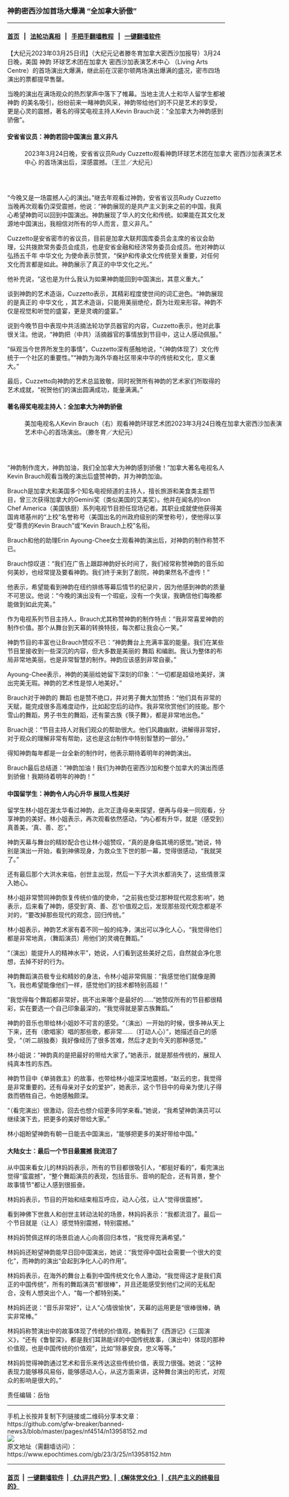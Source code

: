 ### 神韵密西沙加首场大爆满 “全加拿大骄傲”
------------------------

#### [首页](https://github.com/gfw-breaker/banned-news3/blob/master/README.md) &nbsp;&nbsp;|&nbsp;&nbsp; [法轮功真相](https://github.com/begood0513/basic/blob/master/README.md)  &nbsp;&nbsp;|&nbsp;&nbsp; [手把手翻墙教程](https://github.com/gfw-breaker/guides/wiki)  &nbsp;&nbsp;|&nbsp;&nbsp; [一键翻墙软件](https://github.com/gfw-breaker/nogfw/blob/master/README.md)  



<div><p>
 【大纪元2023年03月25日讯】（大纪元记者滕冬育加拿大密西沙加报导）3月24日晚，美国
 <ok href="https://www.epochtimes.com/gb/tag/%E7%A5%9E%E9%9F%B5.html">
  神韵
 </ok>
 环球艺术团在加拿大
 <ok href="https://www.epochtimes.com/gb/tag/%E5%AF%86%E8%A5%BF%E6%B2%99%E5%8A%A0%E8%A1%A8%E6%BC%94%E8%89%BA%E6%9C%AF%E4%B8%AD%E5%BF%83.html">
  密西沙加表演艺术中心
 </ok>
 （Living Arts Centre）的首场演出大爆满，继此前在汉密尔顿两场演出爆满的盛况，密市四场演出的票都提早售罄。
</p>
<p>
 当晚的演出在满场观众的热烈掌声中落下了帷幕。当地主流人士和华人留学生都被
 <ok href="https://www.epochtimes.com/gb/tag/%E7%A5%9E%E9%9F%B5.html">
  神韵
 </ok>
 的美名吸引，纷纷前来一睹神韵风采，神韵带给他们的不只是艺术的享受，更是心灵的震撼，著名的得奖电视主持人Kevin Brauch说：“全加拿大为神韵感到骄傲”。
</p>
<h4>
 安省省议员：神韵若回中国演出 意义非凡
</h4>
<figure aria-describedby="caption-attachment-13958157" class="wp-caption aligncenter" id="attachment_13958157" style="width: 600px">
 <ok href="https://i.epochtimes.com/assets/uploads/2023/03/id13958157-2303250031592124.jpg" target="_blank">
  <img alt="" class="size-large wp-image-13958157" src="https://i.epochtimes.com/assets/uploads/2023/03/id13958157-2303250031592124-600x400.jpg" title=""/>
 </ok>
 <br/><figcaption class="wp-caption-text" id="caption-attachment-13958157">
  2023年3月24日晚，安省省议员Rudy Cuzzetto观看神韵环球艺术团在加拿大
  <ok href="https://www.epochtimes.com/gb/tag/%E5%AF%86%E8%A5%BF%E6%B2%99%E5%8A%A0%E8%A1%A8%E6%BC%94%E8%89%BA%E6%9C%AF%E4%B8%AD%E5%BF%83.html">
   密西沙加表演艺术中心
  </ok>
  的首场演出后，深感震撼。（王兰／大纪元）
 </figcaption><br/>
</figure><br/>
<p>
 “今晚又是一场震撼人心的演出。”继去年观看过神韵，安省省议员Rudy Cuzzetto当晚再次观看仍深受震撼，他说：“神韵展现的是共产主义到来之前的中国，我真心希望神韵可以回到中国演出。神韵展现了华人的文化和传统。如果能在其文化发源地中国演出，我相信对所有的华人而言，意义非凡。”
</p>
<p>
 Cuzzetto是安省密市的省议员，目前是加拿大联邦国库委员会主席的省议会助理，公共拨款常务委员会成员，也是安省金融和经济常务委员会成员。他对神韵以弘扬五千年
 <ok href="https://www.epochtimes.com/gb/tag/%E4%B8%AD%E5%8D%8E%E6%96%87%E5%8C%96.html">
  中华文化
 </ok>
 为使命表示赞赏，“保护和传承文化传统至关重要，对任何文化而言都是如此。神韵展示了真正的中华文化之光。”
</p>
<p>
 他补充说，“这也是为什么我认为如果神韵能回到中国演出，其意义重大。”
</p>
<p>
 谈到神韵的艺术造诣，Cuzzetto表示，其精彩程度使世间的词汇逊色。“神韵展现的是真正的
 <ok href="https://www.epochtimes.com/gb/tag/%E4%B8%AD%E5%8D%8E%E6%96%87%E5%8C%96.html">
  中华文化
 </ok>
 ，其艺术造诣，只能用美丽绝伦，蔚为壮观来形容。神韵不仅是视觉和听觉的盛宴，更是灵魂的盛宴。”
</p>
<p>
 说到今晚节目中表现中共活摘法轮功学员器官的内容，Cuzzetto表示，他对此事很关注。他说，“神韵把（中共）活摘器官的事情放到节目中，这让人感动佩服。”
</p>
<p>
 “纵观当今世界所发生的事情”，Cuzzetto深有感触地说，“（神韵体现了）文化传统于一个社区的重要性。”“神韵为海外华裔社区带来中华的传统和文化，意义重大。”
</p>
<p>
 最后，Cuzzetto向神韵的艺术总监致敬，同时祝贺所有神韵的艺术家们所取得的艺术成就，“祝贺他们的演出圆满成功，能量满满。”
</p>
<h4>
 著名得奖电视主持人：全加拿大为神韵骄傲
</h4>
<figure aria-describedby="caption-attachment-13958158" class="wp-caption aligncenter" id="attachment_13958158" style="width: 600px">
 <ok href="https://i.epochtimes.com/assets/uploads/2023/03/id13958158-2303242245242124.jpg" target="_blank">
  <img alt="" class="size-large wp-image-13958158" src="https://i.epochtimes.com/assets/uploads/2023/03/id13958158-2303242245242124-600x400.jpg" title=""/>
 </ok>
 <br/><figcaption class="wp-caption-text" id="caption-attachment-13958158">
  美加电视名人Kevin Brauch（右）观看神韵环球艺术团2023年3月24日晚在加拿大密西沙加表演艺术中心的首场演出。（滕冬育／大纪元）
 </figcaption><br/>
</figure><br/>
<p>
 “神韵制作庞大，神韵加油，我们全加拿大为神韵感到骄傲！”加拿大著名电视名人Kevin Brauch观看当晚的演出后盛赞神韵，并为神韵加油。
</p>
<p>
 Brauch是加拿大和美国多个知名电视频道的主持人，擅长旅游和美食类主题节目，曾三次获得加拿大的Gemini奖（类似美国的艾美奖）。他并在闻名的Iron Chef America（美国铁厨）系列电视节目担任现场记者。其职业成就使他获得美国肯塔基州的“上校”名誉称号（美国出名的州政府级别的荣誉称号），使他得以享受“尊贵的Kevin Brauch”或“Kevin Brauch上校”名衔。
</p>
<p>
 Brauch和他的助理Erin Ayoung-Chee女士观看神韵演出后，对神韵的制作称赞不已。
</p>
<p>
 Brauch惊叹道：“我们在广告上跟踪神韵好长时间了，我们经常称赞神韵的音乐如何美妙，也经常提及要看神韵。我们终于来到了剧院，神韵果然名不虚传！”
</p>
<p>
 他表示，希望能看到神韵在纽约排练等幕后情节的纪录片，因为他感到神韵的质量不可思议。他说：“今晚的演出没有一个瑕疵，没有一个失误，我确信他们每晚都能做到如此完美。”
</p>
<p>
 作为电视系列节目主持人，Brauch尤其称赞神韵的制作特点：“我非常喜爱神韵的制作价值。那个从舞台到天幕的转换特技，每次都让我会心一笑。”
</p>
<p>
 神韵节目的丰富也让Brauch赞叹不已：“神韵舞台上充满丰富的能量。我们在某些节目里接收到一些深沉的内容，但大多数是美丽的
 <ok href="https://www.epochtimes.com/gb/tag/%E8%88%9E%E8%B9%88.html">
  舞蹈
 </ok>
 和编剧。我认为整体的布局非常地美丽，也是非常智慧的制作。神韵应该感到非常自豪。”
</p>
<p>
 Ayoung-Chee表示，神韵的美丽给她留下深刻的印象：“一切都是超级地美好，演出完美无瑕。神韵的艺术性是惊人地美好。”
</p>
<p>
 Brauch对于神韵的
 <ok href="https://www.epochtimes.com/gb/tag/%E8%88%9E%E8%B9%88.html">
  舞蹈
 </ok>
 也是赞不绝口，并对男子舞大加赞扬：“他们具有非常的天赋，能完成很多高难度动作，比如起空后的动作。我非常欣赏他们的技能。那个雪山的舞蹈，男子书生的舞蹈，还有蒙古族《筷子舞》，都是非常地出色。”
</p>
<p>
 Bruach说：“节目主持人对我们观众的帮助很大。他们风趣幽默，讲解得非常好，对于观众的理解非常有帮助，这也是这台制作中特别智慧的一部分。”
</p>
<p>
 得知神韵每年都是一台全新的制作时，他表示期待着明年的神韵演出。
</p>
<p>
 Brauch最后总结道：“神韵加油！我们为神韵在密西沙加和整个加拿大的演出而感到骄傲！我期待着明年的神韵！”
</p>
<h4>
 中国留学生：神韵令人内心升华 展现人性美好
</h4>
<p>
 留学生林小姐在渥太华看过神韵，此次正逢母亲来探望，便再与母亲一同观看，分享神韵的美好。林小姐表示，再次观看依然感动，“内心都有升华，就是（感受到）真善美，‘真、善、忍’。”
</p>
<p>
 神韵天幕与舞台的精妙配合也让林小姐赞叹，“真的是身临其境的感觉。”她说，特别是演出一开始，看到神佛现身，为救众生下世的那一幕，觉得很感动，“我就哭了。”
</p>
<p>
 还有最后那个大洪水来临，创世主出现，然后一下子大洪水都消失了，这些情景深入她心。
</p>
<p>
 林小姐非常赞同神韵恢复传统价值的使命，“之前我也受过那种现代观念影响”，她表示，后来看了神韵，感受到‘真、善、忍’价值观之后，发现那些现代观念都是不对的，“要改掉那些现代的观念，回归传统。”
</p>
<p>
 林小姐表示，神韵艺术家有着不同一般的纯净，演出可以净化人心，“我觉得他们都是非常地真，（舞蹈演员）用他们的灵魂在舞蹈。”
</p>
<p>
 “（演出）能提升人的精神水平”，她说，人们看到这些美好之后，自然就会净化思想，去掉不好的行为。
</p>
<p>
 神韵舞蹈演员极专业和精妙的身法，令林小姐非常佩服：“我感觉他们就像是腾飞，我也希望能像他们一样，感觉他们的技术都特别高超！”
</p>
<p>
 “我觉得每个舞蹈都非常好，挑不出来哪个是最好的……”她赞叹所有的节目都很精彩，实在要选一个自己印象最深的，“我觉得就是蒙古族舞蹈。”
</p>
<p>
 神韵的音乐也带给林小姐妙不可言的感受。“（演出）一开始的时候，很多神从天上下来，还有（歌唱家）唱的那些歌，都非常……（打动人心）”，她描述自己的感受，“（听二胡独奏）我好像经历了很多苦难，然后才走到今天的那种感觉。”
</p>
<p>
 林小姐说：“神韵真的是把最好的带给大家了。”她表示，就是那些传统的，展现人纯真本性的东西。
</p>
<p>
 神韵节目中《单骑救主》的故事，也带给林小姐深深地震撼，“赵云的忠，我觉得是非常重要的。还有母亲对子女的爱护”，她表示，这个节目中的母亲为使儿子得救而牺牲自己，令她感触颇深。
</p>
<p>
 “（看完演出）很激动，回去也想介绍更多同学来看。”她说，“我希望神韵演员可以继续演下去，把更多的美好带给大家。”
</p>
<p>
 林小姐盼望神韵有朝一日能去中国演出，“能够把更多的美好带给中国。”
</p>
<h4>
 大陆女士：最后一个节目最震撼 我流泪了
</h4>
<p>
 从中国来看女儿的林妈妈表示，所有的节目都很吸引人，“都挺好看的”，看完演出觉得“蛮震撼”，“整个舞蹈演员的表现，包括音乐、音响的配合，还有背景，整个故事情节”都让人感到很振奋。
</p>
<p>
 林妈妈表示，节目的开始和结束相互呼应，动人心弦，让人“觉得很震撼”。
</p>
<p>
 看到神佛下世救人和创世主转动法轮的场景，林妈妈表示：“我都流泪了。最后一个节目就是（让人）感觉特别震撼，特别震撼。”
</p>
<p>
 林妈妈赞佩这样的场景启迪人心向善回归本性，“我觉得充满希望。”
</p>
<p>
 林妈妈还盼望神韵能早日回中国演出，她说：“我觉得中国社会需要一个很大的变化”，而神韵的演出“会起到净化人心的作用”。
</p>
<p>
 林妈妈表示，在海外的舞台上看到中国传统文化令人激动，“我觉得这才是我们真正的中国传统”，所有的舞蹈演员“都很棒”，并且还能感受到他们之间的无私配合，没有人想突出个人，“每一个都特别美。”
</p>
<p>
 林妈妈还说：“音乐非常好”，让人“心情很愉快”，天幕的运用更是“很棒很棒，确实非常棒。”
</p>
<p>
 林妈妈称赞演出中的故事体现了传统的价值观，她看到了《西游记》《三国演义》，“还有《鲁智深》，都是我们耳熟能详的中国传统故事，（演出中）体现的那种价值观，也是中国传统的价值观”，比如“除暴安良，忠义等等。”
</p>
<p>
 林妈妈觉得神韵通过艺术和音乐来传达这些传统价值，表现力很强。她说：“这种表现力能够移风易俗，能够感动人心，从这方面来讲，这种舞台演出的形式，对观众的影响是很大的。”
</p>
<p>
 责任编辑：岳怡
</p>
</div>
<hr/>
手机上长按并复制下列链接或二维码分享本文章：<br/>
https://github.com/gfw-breaker/banned-news3/blob/master/pages/nf4514/n13958152.md <br/>
<a href='https://github.com/gfw-breaker/banned-news3/blob/master/pages/nf4514/n13958152.md'><img src='https://github.com/gfw-breaker/banned-news3/blob/master/pages/nf4514/n13958152.md.png'/></a> <br/>
原文地址（需翻墙访问）：https://www.epochtimes.com/gb/23/3/25/n13958152.htm


------------------------
#### [首页](https://github.com/gfw-breaker/banned-news3/blob/master/README.md) &nbsp;|&nbsp; [一键翻墙软件](https://github.com/gfw-breaker/nogfw/blob/master/README.md) &nbsp;| [《九评共产党》](https://github.com/gfw-breaker/9ping.md/blob/master/README.md#九评之一评共产党是什么) | [《解体党文化》](https://github.com/gfw-breaker/jtdwh.md/blob/master/README.md) | [《共产主义的终极目的》](https://github.com/gfw-breaker/gczydzjmd.md/blob/master/README.md)


<img src='http://gfw-breaker.win/banned-news3/pages/nf4514/n13958152.md' width='0px' height='0px'/>